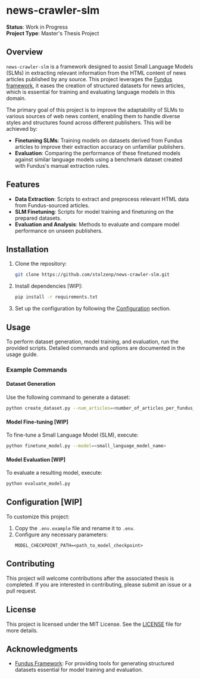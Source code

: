 # **news-crawler-slm**

**Status**: Work in Progress  
**Project Type**: Master's Thesis Project

## **Overview**
`news-crawler-slm` is a framework designed to assist Small Language Models (SLMs) in extracting relevant information from the HTML content of news articles published by any source. This project leverages the [Fundus framework](https://github.com/flairNLP/fundus), it eases the creation of structured datasets for news articles, which is essential for training and evaluating language models in this domain.

The primary goal of this project is to improve the adaptability of SLMs to various sources of web news content, enabling them to handle diverse styles and structures found across different publishers. This will be achieved by:
- **Finetuning SLMs**: Training models on datasets derived from Fundus articles to improve their extraction accuracy on unfamiliar publishers.
- **Evaluation**: Comparing the performance of these finetuned models against similar language models using a benchmark dataset created with Fundus's manual extraction rules.

## **Features**
- **Data Extraction**: Scripts to extract and preprocess relevant HTML data from Fundus-sourced articles.
- **SLM Finetuning**: Scripts for model training and finetuning on the prepared datasets.
- **Evaluation and Analysis**: Methods to evaluate and compare model performance on unseen publishers.

## **Installation**
1. Clone the repository:
   ```bash
   git clone https://github.com/stolzenp/news-crawler-slm.git
   ```
2. Install dependencies [WIP]:
   ```bash
   pip install -r requirements.txt
   ```
3. Set up the configuration by following the [Configuration](#configuration) section.

## **Usage**  

To perform dataset generation, model training, and evaluation, run the provided scripts. Detailed commands and options are documented in the usage guide.  

### Example Commands  

#### **Dataset Generation**  
Use the following command to generate a dataset:  
```bash
python create_dataset.py --num_articles=<number_of_articles_per_fundus_publisher> --path=<saving_path_for_dataset>
```  

#### **Model Fine-tuning [WIP]**  
To fine-tune a Small Language Model (SLM), execute:  
```bash
python finetune_model.py --model=<small_language_model_name>
```

#### **Model Evaluation [WIP]**  
To evaluate a resulting model, execute:  
```bash
python evaluate_model.py
```  

## **Configuration [WIP]**
To customize this project:
1. Copy the `.env.example` file and rename it to `.env`.
2. Configure any necessary parameters:
   ```env
   MODEL_CHECKPOINT_PATH=<path_to_model_checkpoint>
   ```

## **Contributing**
This project will welcome contributions after the associated thesis is completed. If you are interested in contributing, please submit an issue or a pull request.

## **License**
This project is licensed under the MIT License. See the [LICENSE](LICENSE) file for more details.

## **Acknowledgments**
- [Fundus Framework](https://github.com/flairNLP/fundus): For providing tools for generating structured datasets essential for model training and evaluation.


